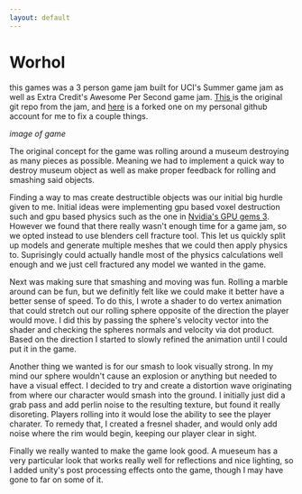 ```yaml
---
layout: default
---
```


# Worhol

this games was a 3 person game jam built for UCI's Summer game jam as well as Extra Credit's 
Awesome Per Second game jam. [This ](https://github.com/GDFauxtrot/AwesomePerSecond)is the original git repo from the jam, and [here](https://github.com/Ittaimann/Worhol) is a forked one on my personal github account for me to fix a couple things.

*image of game*

The original concept for the game was rolling around a museum destroying as many pieces as possible. Meaning we had to implement a quick way to destroy museum object as well as make proper feedback for rolling and smashing said objects.

Finding a way to mas create destructible objects was our initial big hurdle given to me. Initial ideas were implementing gpu based voxel destruction such and gpu based physics such as the one in [Nvidia's GPU gems 3](https://developer.nvidia.com/gpugems/GPUGems3/gpugems3_ch29.html). However we found that there really wasn't enough time for a game jam, so we opted instead to use blenders cell fracture tool. This let us quickly split up models and generate multiple meshes that we could then apply physics to. Suprisingly could actually handle most of the physics calculations well enough and we just cell fractured any model we wanted in the game.

Next was making sure that smashing and moving was fun. Rolling a marble around can be fun, but we definitly felt like we could make it better have a better sense of speed. To do this, I wrote a shader to do vertex animation that could stretch out our rolling sphere opposite of the direction the player would move. I did this by passing the sphere's velocity vector into the shader and checking the spheres normals and velocity via dot product. Based on the direction I started to slowly refined the animation until I could put it in the game.

Another thing we wanted is for our smash to look visually strong. In my mind our sphere wouldn't cause an explosion or anything but needed to have a visual effect. I decided to try and create a distortion wave originating from where our character would smash into the ground. I initially just did a grab pass and add perlin noise to the resulting texture, but found it really disoreting. Players rolling into it would lose the ability to see the player charater. To remedy that, I created a fresnel shader, and would only add noise where the rim would begin, keeping our player clear in sight.

Finally we really wanted to make the game look good. A mueseum has a very particular look that works really well for reflections and nice lighting, so I added unity's post processing effects onto the game, though I may have gone to far on some of it. 